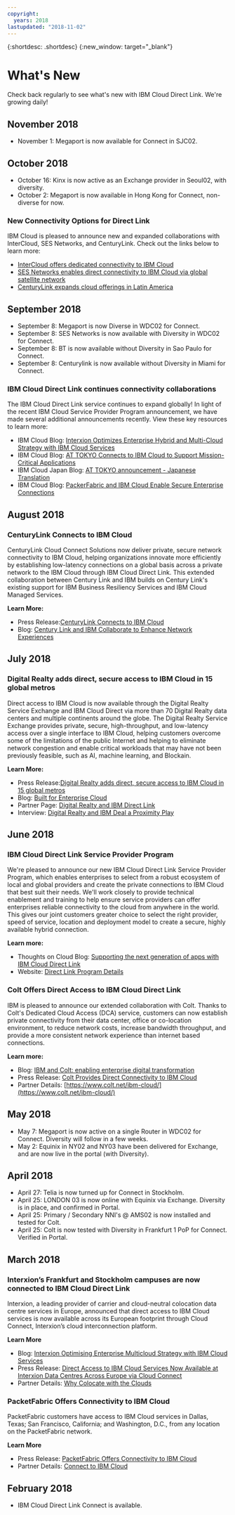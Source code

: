 ```yaml
---
copyright:
  years: 2018
lastupdated: "2018-11-02"
---
```


{:shortdesc: .shortdesc}
{:new_window: target="_blank"}

# What's New

Check back regularly to see what's new with IBM Cloud Direct Link. We're growing daily!

## November 2018

* November 1: Megaport is now available for Connect in SJC02.

## October 2018

* October 16: Kinx is now active as an Exchange provider in Seoul02, with diversity.
* October 2: Megaport is now available in Hong Kong for Connect, non-diverse for now.

### New Connectivity Options for Direct Link
 
IBM Cloud is pleased to announce new and expanded collaborations with InterCloud, SES Networks, and CenturyLink. Check out the links below to learn more: 
 
* [InterCloud offers dedicated connectivity to IBM Cloud](https://digitalisationworld.com/news/55529/intercloud-offers-dedicated-connectivity-to-ibm-cloud)
* [SES Networks enables direct connectivity to IBM Cloud via global satellite network](https://www.ses.com/press-release/ses-networks-enables-direct-connectivity-ibm-cloud-global-satellite-network)
* [CenturyLink expands cloud offerings in Latin America](http://news.centurylink.com/2018-10-04-CenturyLink-expands-cloud-offerings-in-Latin-America)


## September 2018

* September 8: Megaport is now Diverse in WDC02 for Connect.
* September 8: SES Networks is now available with Diversity in WDC02 for Connect.
* September 8: BT is now available without Diversity in Sao Paulo for Connect.
* September 8: Centurylink is now available without Diversity in Miami for Connect.

### IBM Cloud Direct Link continues connectivity collaborations

The IBM Cloud Direct Link service continues to expand globally! In light of the recent IBM Cloud Service Provider Program announcement, we have made several additional announcements recently. View these key resources to learn more:
 
* IBM Cloud Blog: [Interxion Optimizes Enterprise Hybrid and Multi-Cloud Strategy with IBM Cloud Services](https://www.ibm.com/blogs/bluemix/2018/09/interxion-enterprise-ibm-cloud-services/)
* IBM Cloud Blog: [AT TOKYO Connects to IBM Cloud to Support Mission-Critical Applications](https://www.ibm.com/blogs/bluemix/2018/08/tokyo-connects-ibm-cloud-support-mission-critical-applications/)
* IBM Cloud Japan Blog: [AT TOKYO announcement - Japanese Translation](https://www.ibm.com/blogs/solutions/jp-ja/tokyo-connects-ibm-cloud-support-mission-critical-applications-httpswww-ibm-comblogssolutionsjp-ja/)
* IBM Cloud Blog: [PackerFabric and IBM Cloud Enable Secure Enterprise Connections](https://www.ibm.com/blogs/bluemix/2018/08/packetfabric-ibm-enable-secure-enterprise-connections/)

## August 2018

### CenturyLink Connects to IBM Cloud
 
CenturyLink Cloud Connect Solutions now deliver private, secure network connectivity to IBM Cloud, helping organizations innovate more efficiently by establishing low-latency connections on a global basis across a private network to the IBM Cloud through IBM Cloud Direct Link. This extended collaboration between Century Link and IBM builds on Century Link's existing support for IBM Business Resiliency Services and IBM Cloud Managed Services.
 
**Learn More:**
* Press Release:[CenturyLink Connects to IBM Cloud](http://news.centurylink.com/2018-08-01-CenturyLink-Connects-Enterprises-to-IBM-Cloud)
* Blog: [Century Link and IBM Collaborate to Enhance Network Experiences](https://www.ibm.com/blogs/bluemix/2018/08/centurylink-ibm-enhance-network-experiences/)

## July 2018

### Digital Realty adds direct, secure access to IBM Cloud in 15 global metros
 
Direct access to IBM Cloud is now available through the Digital Realty Service Exchange and IBM Cloud Direct via more than 70  Digital Realty data centers and multiple continents around the globe. The Digital Realty Service Exchange provides private, secure, high-throughput, and low-latency access over a single interface to IBM Cloud, helping customers overcome some of the limitations of the public Internet and helping to eliminate network congestion and enable critical workloads that may have not been previously feasible, such as AI, machine learning, and Blockain.
 
**Learn More:**
* Press Release:[Digital Realty adds direct, secure access to IBM Cloud in 15 global metros](http://investor.digitalrealty.com/investor-relations/news-and-events/news/news-details/2018/Digital-Realty-Adds-Direct-Secure-Access-to-IBM-Cloud-in-15-Global-Metros/default.aspx?_ga=2.4622768.2004310000.1533067916-309713252.1509692838)
* Blog: [Built for Enterprise Cloud](https://www.ibm.com/blogs/bluemix/2018/07/digital-realty-ibm-cloud-direct-link-expand-network/)
* Partner Page: [Digital Realty and IBM Direct Link](https://www.digitalrealty.com/partners/alliance-partners/ibm-direct-link/)
* Interview: [Digital Realty and IBM Deal a Proximity Play](https://www.lightreading.com/data-center/data-center-infrastructure/digital-realty-ibm-deal-a-proximity-play/d/d-id/744870)


## June 2018

### IBM Cloud Direct Link Service Provider Program

We're pleased to announce our new IBM Cloud Direct Link Service Provider Program, which enables enterprises to select from a robust ecosystem of local and global providers and create the private connections to IBM Cloud that best suit their needs. We'll work closely to provide technical enablement and training to help ensure service providers can offer enterprises reliable connectivity to the cloud from anywhere in the world. This gives our joint customers greater choice to select the right provider, speed of service, location and deployment model to create a secure, highly available hybrid connection.
 
**Learn more:**
* Thoughts on Cloud Blog: [Supporting the next generation of apps with IBM Cloud Direct Link](https://www.ibm.com/blogs/cloud-computing/2018/06/26/next-generation-cloud-apps-ibm-cloud-direct-link/)
* Website: [Direct Link Program Details](https://www.ibm.com/cloud/direct-link/partners)

### Colt Offers Direct Access to IBM Cloud Direct Link

IBM is pleased to announce our extended collaboration with Colt. Thanks to Colt's Dedicated Cloud Access (DCA) service, customers can now establish private connectivity from their data center, office or co-location environment, to reduce network costs, increase bandwidth throughput, and provide a more consistent network experience than internet based connections. 
 
**Learn more:**

* Blog: [IBM and Colt: enabling enterprise digital transformation](https://www.ibm.com/blogs/bluemix/2018/06/ibm-colt-enterprise-digital-transformation/)
* Press Release: [Colt Provides Direct Connectivity to IBM Cloud](https://www.colt.net/resources/colt-provides-direct-connectivity-ibm-cloud/)
* Partner Details: [https://www.colt.net/ibm-cloud/](https://www.colt.net/ibm-cloud/)

## May 2018

 * May 7: Megaport is now active on a single Router in WDC02 for Connect. Diversity will follow in a few weeks.
 * May 2: Equinix in NY02 and NY03 have been delivered for Exchange, and are now live in the portal (with Diversity).

## April 2018

 * April 27: Telia is now turned up for Connect in Stockholm.
 * April 25: LONDON 03 is now online with Equinix via Exchange. Diversity is in place, and confirmed in Portal.
 * April 25: Primary / Secondary NNI's @ AMS02 is now installed and tested for Colt.
 * April 25: Colt is now tested with Diversity in Frankfurt 1 PoP for Connect. Verified in Portal.
 
## March 2018
 
### Interxion’s Frankfurt and Stockholm campuses are now connected to IBM Cloud Direct Link
 
Interxion, a leading provider of carrier and cloud-neutral colocation data centre services in Europe, announced that direct access to IBM Cloud services is now available across its European footprint through Cloud Connect, Interxion’s cloud interconnection platform.

**Learn More**

* Blog: [Interxion Optimising Enterprise Multicloud Strategy with IBM Cloud Services](https://www.interxion.com/blogs/2018/03/interxion-optimising-enterprise-multicloud-strategy-with-ibm-cloud-services/)
* Press Release: [Direct Access to IBM Cloud Services Now Available at Interxion Data Centres Across Europe via Cloud Connect](https://www.interxion.com/news/2018/03/direct-access-to-ibm-cloud-services/)
* Partner Details: [Why Colocate with the Clouds](https://www.interxion.com/why-interxion/colocate-with-the-clouds/ibm/)

### PacketFabric Offers Connectivity to IBM Cloud

PacketFabric customers have access to IBM Cloud services in Dallas, Texas; San Francisco, California; and Washington, D.C., from any location on the PacketFabric network.

**Learn More**

* Press Release: [PacketFabric Offers Connectivity to IBM Cloud](https://www.packetfabric.com/news/2018/03/06/packetfabric-offers-connectivity-to-ibm.html)
* Partner Details: [Connect to IBM Cloud](https://www.packetfabric.com/packetcor/ibm-cloud/)

## February 2018
 
 * IBM Cloud Direct Link Connect is available.
